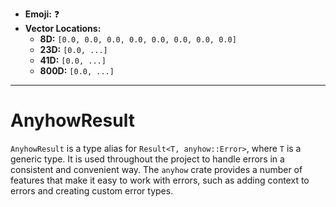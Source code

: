 - **Emoji:** ❓
- **Vector Locations:**
    - **8D:** `[0.0, 0.0, 0.0, 0.0, 0.0, 0.0, 0.0, 0.0]`
    - **23D:** `[0.0, ...]`
    - **41D:** `[0.0, ...]`
    - **800D:** `[0.0, ...]`

---

# AnyhowResult

`AnyhowResult` is a type alias for `Result<T, anyhow::Error>`, where `T` is a generic type. It is used throughout the project to handle errors in a consistent and convenient way. The `anyhow` crate provides a number of features that make it easy to work with errors, such as adding context to errors and creating custom error types.
